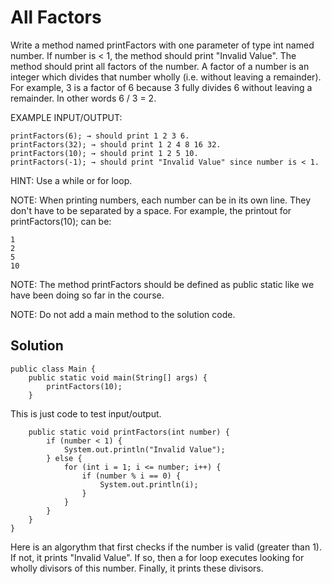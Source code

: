 # All Factors

Write a method named printFactors with one parameter of type int named number. 
If number is < 1, the method should print "Invalid Value".
The method should print all factors of the number. A factor of a number is an integer which divides that number wholly (i.e. without leaving a remainder).
For example, 3 is a factor of 6 because 3 fully divides 6 without leaving a remainder. In other words 6 / 3 = 2.

EXAMPLE INPUT/OUTPUT:

    printFactors(6); → should print 1 2 3 6.
    printFactors(32); → should print 1 2 4 8 16 32.
    printFactors(10); → should print 1 2 5 10.
    printFactors(-1); → should print "Invalid Value" since number is < 1.

HINT: Use a while or for loop.

NOTE: When printing numbers, each number can be in its own line. They don't have to be separated by a space.
For example, the printout for printFactors(10); can be:

    1
    2
    5
    10

NOTE: The method printFactors should be defined as public static like we have been doing so far in the course.

NOTE: Do not add a main method to the solution code.


## Solution
```
public class Main {
    public static void main(String[] args) {
        printFactors(10);
    }
```
This is just code to test input/output.
```
    public static void printFactors(int number) {
        if (number < 1) {
            System.out.println("Invalid Value");
        } else {
            for (int i = 1; i <= number; i++) {
                if (number % i == 0) {
                    System.out.println(i);
                }
            }
        }
    }
}
```
Here is an algorythm that first checks if the number is valid (greater than 1). If not, it prints "Invalid Value". 
If so, then a for loop executes looking for wholly divisors of this number. Finally, it prints these divisors.


